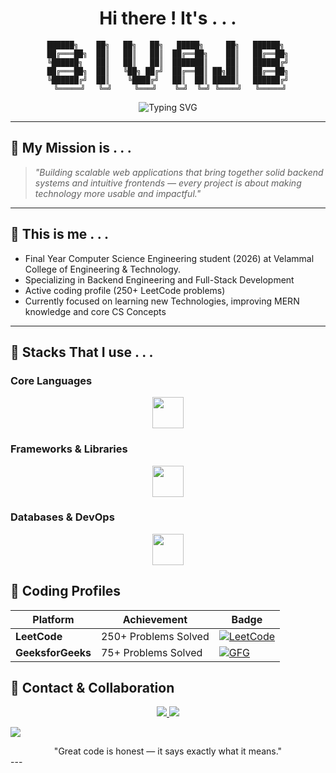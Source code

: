 <div align="center">

# Hi there ! It's . . . 


```ascii
██████╗    ██╗   ██╗   ██╗   █████╗     ██╗   ██████╗ 
██╔═══██╗  ██║   ██║   ██║  ██╔══██╗    ██║   ██╔══██╗
╚██████╗   ██║   ██║   ██║  ███████║    ██║   ██████╔╝
██╔═══██╗  ██║   ╚██╗ ██╔╝  ██╔══██║ ██╗██║   ██╔══██╗
╚██████╔╝  ██║    ╚████╔╝   ██║  ██║ █████║   ██████╔╝
 ╚═════╝   ╚═╝     ╚═══╝    ╚═╝  ╚═╝ ╚════╝   ╚═════╝
```
</div>

<div align="center">
  <img src="https://readme-typing-svg.herokuapp.com?font=Fira+Code&duration=3000&pause=1000&color=FFFFFF&center=true&vCenter=true&width=600&lines=Final+Year+CSE+Student;Full+Stack+Developer+%7C+MERN+Specialist;Java+Enthusiast;250%2B+LeetCode+%7C+Problem+Solver;Building+Scalable+Applications" alt="Typing SVG" />
</div>

---

## 📌 My Mission is . . .

> *"Building scalable web applications that bring together solid backend systems and intuitive frontends — every project is about making technology more usable and impactful."*

---

## 📌 This is me . . . 

- Final Year Computer Science Engineering student (2026) at Velammal College of Engineering & Technology.
- Specializing in Backend Engineering and Full-Stack Development
- Active coding profile (250+ LeetCode problems)
- Currently focused on learning new Technologies, improving MERN knowledge and core CS Concepts

---

## 📌 Stacks That I use . . . 

### Core Languages
<p align="center">
  <img src="https://skillicons.dev/icons?i=java,js,ts,python,html,css" height="50"/>
</p>

### Frameworks & Libraries
<p align="center">
  <img src="https://skillicons.dev/icons?i=react,express,nodejs,tailwind" height="50"/>
</p>

### Databases & DevOps
<p align="center">
  <img src="https://skillicons.dev/icons?i=mongodb,mysql,postman,git,vercel" height="50"/>
</p>



## 📌 Coding Profiles


<div align="center">

| Platform | Achievement | Badge |
|----------|------------|-------|
| **LeetCode** | 250+ Problems Solved | [![LeetCode](https://img.shields.io/badge/LeetCode-300%2B%20Problems-FFA116?style=for-the-badge&logo=leetcode&logoColor=black)](https://leetcode.com/u/sivajeyabalan15/) |
| **GeeksforGeeks** | 75+ Problems Solved | [![GFG](https://img.shields.io/badge/GeeksforGeeks-Rank%2027-0F9D58?style=for-the-badge&logo=geeksforgeeks&logoColor=white)](https://www.geeksforgeeks.org/user/sivajeyahajk/) |


</div>



##  📌 Contact & Collaboration

<div align="center">
  <a href="https://www.linkedin.com/in/siva-jeya-balan-a31b10261/" target="_blank">
    <img src="https://img.shields.io/badge/LinkedIn-Professional%20Network-0077B5?style=for-the-badge&logo=linkedin&logoColor=white&labelColor=0077B5"/>
  </a>
  
  <a href="mailto:sivajeyabalan15@gmail.com">
    <img src="https://img.shields.io/badge/Email-Direct%20Contact-D14836?style=for-the-badge&logo=gmail&logoColor=white&labelColor=D14836"/>
  </a>
  
</div>

[![](https://visitcount.itsvg.in/api?id=navin2k4&label=Views%20&color=0&icon=7&pretty=false)](https://visitcount.itsvg.in)
<div align="center">
  "Great code is honest — it says exactly what it means."
</div>
---

